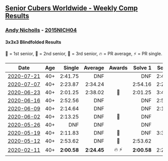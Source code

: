 <style>table {white-space: nowrap;}</style>
<link rel="stylesheet" type="text/css" href="/scw-comp/css/flags.css" />

## [Senior Cubers Worldwide - Weekly Comp Results](/scw-comp/results/)
### [Andy Nicholls](README.md) - [2015NICH04](https://www.worldcubeassociation.org/persons/2015NICH04?event=333bf)
#### 3x3x3 Blindfolded Results

<span style="white-space: nowrap;">🥇 = 1st senior</span>, <span style="white-space: nowrap;">🥈 = 2nd senior</span>, <span style="white-space: nowrap;">🥉 = 3rd senior</span>, <span style="white-space: nowrap;">🔥 = PR average</span>, <span style="white-space: nowrap;">⚡ = PR single</span>.

| Date | Age | Single | Average | Awards | Solve 1 | Solve 2 | Solve 3 | Video |
| :--: | :--: | --: | --: | :--: | --: | --: | --: | :-- |
| [2020-07-21](../../results/2020-07-21/333bf.md) | 40+ | 2:41.75 | DNF |  | DNF | 2:41.75 | 2:42.48 | [Desktop](https://www.facebook.com/events/2616944261905493/permalink/2622115671388352) / [Mobile](https://m.facebook.com/events/2616944261905493?view=permalink&id=2622115671388352) |
| [2020-07-07](../../results/2020-07-07/333bf.md) | 40+ | 2:23.87 | 2:34.24 |  | 2:54.16 | 2:24.68 | 2:23.87 | [Desktop](https://www.facebook.com/events/296526488422565/permalink/301169604624920) / [Mobile](https://m.facebook.com/events/296526488422565?view=permalink&id=301169604624920) |
| [2020-06-23](../../results/2020-06-23/333bf.md) | 40+ | 2:01.25 | 2:38.02 | 🥈 | 2:01.25 | 3:45.28 | 2:07.53 | [Desktop](https://www.facebook.com/events/850175445522887/permalink/854493248424440) / [Mobile](https://m.facebook.com/events/850175445522887?view=permalink&id=854493248424440) |
| [2020-06-16](../../results/2020-06-16/333bf.md) | 40+ | 2:52.56 | DNF |  | DNF | 2:52.56 | DNF | [Desktop](https://www.facebook.com/events/208176410240808/permalink/211094713282311) / [Mobile](https://m.facebook.com/events/208176410240808?view=permalink&id=211094713282311) |
| [2020-06-09](../../results/2020-06-09/333bf.md) | 40+ | 2:14.64 | DNF |  | DNF | 2:14.64 | 2:51.75 | [Desktop](https://www.facebook.com/events/620460455211235/permalink/621814138409200) / [Mobile](https://m.facebook.com/events/620460455211235?view=permalink&id=621814138409200) |
| [2020-06-02](../../results/2020-06-02/333bf.md) | 40+ | 2:13.25 | DNF | 🥈 | DNF | DNF | 2:13.25 | [Desktop](https://www.facebook.com/events/323619661956372/permalink/324359211882417) / [Mobile](https://m.facebook.com/events/323619661956372?view=permalink&id=324359211882417) |
| [2020-05-26](../../results/2020-05-26/333bf.md) | 40+ | DNF | DNF |  | DNF | DNF | DNF | [Desktop](https://www.facebook.com/events/1531820936993798/permalink/1535559299953295) / [Mobile](https://m.facebook.com/events/1531820936993798?view=permalink&id=1535559299953295) |
| [2020-05-19](../../results/2020-05-19/333bf.md) | 40+ | 2:11.83 | DNF | 🥉 | DNF | 3:37.41 | 2:11.83 | [Desktop](https://www.facebook.com/events/2608037409484307/permalink/2611313482490033) / [Mobile](https://m.facebook.com/events/2608037409484307?view=permalink&id=2611313482490033) |
| [2020-05-12](../../results/2020-05-12/333bf.md) | 40+ | 2:53.62 | DNF | 🥉 | 2:53.62 | DNF | 3:29.24 | [Desktop](https://www.facebook.com/events/367340484222677/permalink/371002630523129) / [Mobile](https://m.facebook.com/events/367340484222677?view=permalink&id=371002630523129) |
| [2020-02-11](../../results/2020-02-11/333bf.md) | 40+ | **2:00.58** | **2:24.45** | 🔥 ⚡ | **2:00.58** | 2:23.48 | 2:49.28 | [Desktop](https://www.facebook.com/events/173728187264773/permalink/174217337215858) / [Mobile](https://m.facebook.com/events/173728187264773?view=permalink&id=174217337215858) |


<!-- Global site tag (gtag.js) - Google Analytics -->
<script async src="https://www.googletagmanager.com/gtag/js?id=UA-86348435-3"></script>
<script>window.dataLayer = window.dataLayer || []; function gtag() {dataLayer.push(arguments);} gtag('js', new Date()); gtag('config', 'UA-86348435-3');</script>
